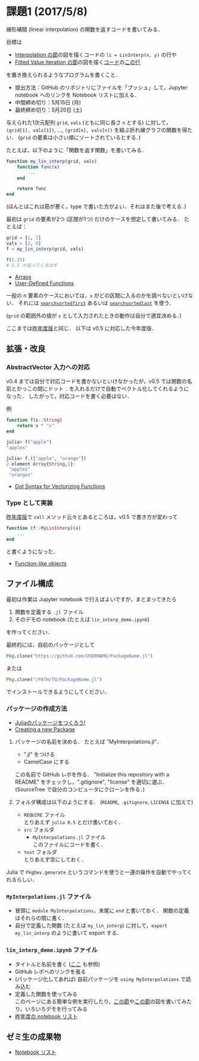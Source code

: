 # 課題1 (2017/5/8)
線形補間 (linear interpolation) の関数を返すコードを書いてみる．

目標は

* [Interpolation の節](https://lectures.quantecon.org/jl/julia_libraries.html#interpolation)の図を描くコードの `li = LinInterp(x, y)` の行や
* [Fitted Value Iteration の節](https://lectures.quantecon.org/jl/optgrowth.html#fitted-value-iteration)の図を描く[コード](https://github.com/QuantEcon/QuantEcon.lectures.code/blob/master/optgrowth/linapprox.jl)の[この行](https://github.com/QuantEcon/QuantEcon.lectures.code/blob/master/optgrowth/linapprox.jl#L9)

を置き換えられるようなプログラムを書くこと．

* 提出方法：GitHub のリポジトリにファイルを「プッシュ」して，Jupyter notebook へのリンクを Notebook リストに加える．
* 中間締め切り：5月15日 (月)
* 最終締め切り：5月20日 (土)

与えられた1次元配列 `grid`, `vals` (ともに同じ長さ `n` とする) に対して，
`(grid[1], vals[1])`, ..., `(grid[n], vals[n])` を結ぶ折れ線グラフの関数を得たい．
(`grid` の要素は小さい順にソートされているとする．)

たとえば，以下のように「関数を返す関数」を書いてみる．

```julia
function my_lin_interp(grid, vals)
    function func(x)
        ...
    end

    return func
end
```

(ほんとはこれは筋が悪く，type で書いた方がよい．それはまた後で考える．)

最初は `grid` の要素が2つ (区間が1つ) だけのケースを想定して書いてみる．
たとえば：

```julia
grid = [1, 2]
vals = [2, 0]
f = my_lin_interp(grid, vals)

f(1.25)
# 1.5 が返ってくるはず
```

* [Arrays](https://lectures.quantecon.org/jl/julia_by_example.html#arrays)
* [User-Defined Functions](https://lectures.quantecon.org/jl/julia_by_example.html#user-defined-functions)

一般の n 要素のケースにおいては，`x` がどの区間に入るのかを調べないといけない．
それには
[`searchsortedfirst`](https://docs.julialang.org/en/stable/stdlib/sort/#Base.searchsortedfirst)
あるいは
[`searchsortedlast`](https://docs.julialang.org/en/stable/stdlib/sort/#Base.searchsortedlast)
を使う．

(`grid` の範囲外の値が `x` として入力されたときの動作は自分で適宜決める．)

ここまでは[昨年度版](https://github.com/OyamaZemi/exercises2016/tree/master/ex01)と同じ．
以下は v0.5 に対応した今年度版．


## 拡張・改良

### AbstractVector 入力への対応

v0.4 までは自分で対応コードを書かないといけなかったが，v0.5 では関数の名前とかっこの間にドット `.` を入れるだけで自動でベクトル化してくれるようになった．
したがって，対応コードを書く必要はない．

例

```jl
function f(s::String)
    return s * "s"
end
```

```jl
julia> f("apple")
"apples"

julia> f.(["apple", "orange"])
2-element Array{String,1}:
 "apples" 
 "oranges"
```

* [Dot Syntax for Vectorizing Functions](https://docs.julialang.org/en/stable/manual/functions/#dot-syntax-for-vectorizing-functions)

### Type として実装

[昨年度版](https://github.com/OyamaZemi/exercises2016/tree/master/ex01#type-として実装)で
`call` メソッド云々とあるところは，v0.5 で書き方が変わって

```jl
function (f::MyLinInterp)(x)
    ...
end
```

と書くようになった．

* [Function-like objects](https://docs.julialang.org/en/stable/manual/methods/#function-like-objects)


## ファイル構成

最初は作業は Jupyter notebook で行えばよいですが，まとまってきたら

1. 関数を定義する `.jl` ファイル
2. そのデモの notebook (たとえば `lin_interp_demo.ipynb`)

を作ってください．

最終的には，自前のパッケージとして

```jl
Pkg.clone("https://github.com/USERNAME/PackageName.jl")
```

または

```jl
Pkg.clone("/PATH/TO/PackageName.jl")
```

でインストールできるようにしてください．

### パッケージの作成方法

* [Juliaのパッケージをつくろう!](https://www.slideshare.net/KentaSato/julia-36649709)
* [Creating a new Package](https://docs.julialang.org/en/stable/manual/packages/#creating-a-new-package)

1. パッケージの名前を決める．
   たとえば "MyInterpolations.jl"．

   * ".jl" をつける
   * CamelCase にする

   この名前で GitHub レポを作る．
   "Initialize this repository with a README" をチェックし，".gitignore", "license" を適切に選ぶ．
   (SourceTree で自分のコンピュータにクローンを作る．)

2. フォルダ構成は以下のようにする．
   (`README`, `.gitignore`, `LICENSE` に加えて)

   * `REQUIRE` ファイル  
     とりあえず `julia 0.5` とだけ書いておく．
   * `src` フォルダ
     * `MyInterpolations.jl` ファイル  
       このファイルにコードを書く．
   * `test` フォルダ  
     とりあえず空にしておく．

Julia で `PkgDev.generate` というコマンドを使うと一連の操作を自動でやってくれるらしい．

### `MyInterpolations.jl` ファイル

* 冒頭に `module MyInterpolations`，末尾に `end` と書いておく．
  関数の定義はそれらの間に書く．
* 自分で定義した関数 (たとえば `my_lin_interp`) に対して，`export my_lin_interp` のように書いて export する．

### `lin_interp_demo.ipynb` ファイル

* タイトルと名前を書く ([ここ](https://lectures.quantecon.org/jl/getting_started.html#other-content) も参照)
* GitHub レポへのリンクを張る
* (パッケージ化してあれば) 自前パッケージを `using MyInterpolations` で読み込む
* 定義した関数を使ってみる  
  このページにある簡単な例を実行したり，[この節](https://lectures.quantecon.org/jl/julia_libraries.html#interpolation)や[この節](https://lectures.quantecon.org/jl/optgrowth.html#fitted-value-iteration)の図を書いてみたり，いろいろデモを行ってみる
* [昨年度の notebook リスト](https://github.com/OyamaZemi/exercises2016/blob/master/ex01/notebooks.md)


## ゼミ生の成果物

* [Notebook リスト](notebooks.md)
